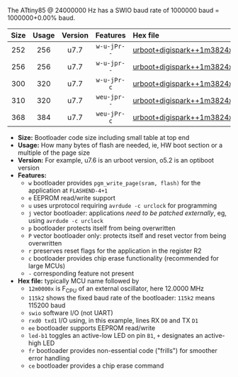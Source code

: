 The ATtiny85 @ 24000000 Hz has a SWIO baud rate of 1000000 baud = 1000000+0.00% baud.

|Size|Usage|Version|Features|Hex file|
|:-:|:-:|:-:|:-:|:--|
|252|256|u7.7|`w-u-jPr--`|[urboot+digispark++1m3824x+++57k6_swio_rxb4_txb3_led+b1.hex](https://raw.githubusercontent.com/stefanrueger/urboot.hex/main/boards/digispark/external_oscillator/fcpu++1m3824_Hz/br+++57k6_bps/urboot+digispark++1m3824x+++57k6_swio_rxb4_txb3_led+b1.hex)|
|256|256|u7.7|`w-u-jpr--`|[urboot+digispark++1m3824x+++57k6_swio_rxb4_txb3_led+b1_fr.hex](https://raw.githubusercontent.com/stefanrueger/urboot.hex/main/boards/digispark/external_oscillator/fcpu++1m3824_Hz/br+++57k6_bps/urboot+digispark++1m3824x+++57k6_swio_rxb4_txb3_led+b1_fr.hex)|
|300|320|u7.7|`w-u-jPr-c`|[urboot+digispark++1m3824x+++57k6_swio_rxb4_txb3_led+b1_fr_ce.hex](https://raw.githubusercontent.com/stefanrueger/urboot.hex/main/boards/digispark/external_oscillator/fcpu++1m3824_Hz/br+++57k6_bps/urboot+digispark++1m3824x+++57k6_swio_rxb4_txb3_led+b1_fr_ce.hex)|
|310|320|u7.7|`weu-jpr--`|[urboot+digispark++1m3824x+++57k6_swio_rxb4_txb3_ee_led+b1.hex](https://raw.githubusercontent.com/stefanrueger/urboot.hex/main/boards/digispark/external_oscillator/fcpu++1m3824_Hz/br+++57k6_bps/urboot+digispark++1m3824x+++57k6_swio_rxb4_txb3_ee_led+b1.hex)|
|368|384|u7.7|`weu-jPr-c`|[urboot+digispark++1m3824x+++57k6_swio_rxb4_txb3_ee_led+b1_fr_ce.hex](https://raw.githubusercontent.com/stefanrueger/urboot.hex/main/boards/digispark/external_oscillator/fcpu++1m3824_Hz/br+++57k6_bps/urboot+digispark++1m3824x+++57k6_swio_rxb4_txb3_ee_led+b1_fr_ce.hex)|

- **Size:** Bootloader code size including small table at top end
- **Usage:** How many bytes of flash are needed, ie, HW boot section or a multiple of the page size
- **Version:** For example, u7.6 is an urboot version, o5.2 is an optiboot version
- **Features:**
  + `w` bootloader provides `pgm_write_page(sram, flash)` for the application at `FLASHEND-4+1`
  + `e` EEPROM read/write support
  + `u` uses urprotocol requiring `avrdude -c urclock` for programming
  + `j` vector bootloader: applications *need to be patched externally*, eg, using `avrdude -c urclock`
  + `p` bootloader protects itself from being overwritten
  + `P` vector bootloader only: protects itself and reset vector from being overwritten
  + `r` preserves reset flags for the application in the register R2
  + `c` bootloader provides chip erase functionality (recommended for large MCUs)
  + `-` corresponding feature not present
- **Hex file:** typically MCU name followed by
  + `12m0000x` is F<sub>CPU</sub> of an external oscillator, here 12.0000 MHz
  + `115k2` shows the fixed baud rate of the bootloader: `115k2` means 115200 baud
  + `swio` software I/O (not UART)
  + `rxd0 txd1` I/O using, in this example, lines RX `D0` and TX `D1`
  + `ee` bootloader supports EEPROM read/write
  + `led-b1` toggles an active-low LED on pin `B1`, `+` designates an active-high LED
  + `fr` bootloader provides non-essential code ("frills") for smoother error handling
  + `ce` bootloader provides a chip erase command
